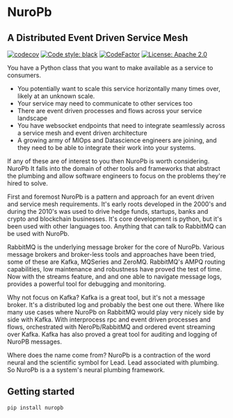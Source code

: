# NuroPb

## A Distributed Event Driven Service Mesh

[![codecov](https://codecov.io/gh/robertbetts/nuropb/branch/main/graph/badge.svg?token=DVSBZY794D)](https://codecov.io/gh/robertbetts/nuropb)
[![Code style: black](https://img.shields.io/badge/code%20style-black-000000.svg)](https://github.com/psf/black)
[![CodeFactor](https://www.codefactor.io/repository/github/robertbetts/nuropb/badge)](https://www.codefactor.io/repository/github/robertbetts/nuropb)
[![License: Apache 2.0](https://img.shields.io/pypi/l/giteo)](https://www.apache.org/licenses/LICENSE-2.0.txt)

You have a Python class that you want to make available as a service to consumers.
* You potentially want to scale this service horizontally many times over, likely at an unknown scale.
* Your service may need to communicate to other services too
* There are event driven processes and flows across your service landscape
* You have websocket endpoints that need to integrate seamlessly across a service mesh and event driven architecture
* A growing army of MlOps and Datascience engineers are joining, and they need to be able to integrate their 
  work into your systems.

If any of these are of interest to you then NuroPb is worth considering. NuroPb It falls into the domain of other 
tools and frameworks that abstract the plumbing and allow software engineers to focus on the problems they're hired 
to solve.

First and foremost NuroPb is a pattern and approach for an event driven and service mesh requirements. It's early 
roots developed in the 2000's and during the 2010's was used to drive hedge funds, startups, banks and crypto and 
blockchain businesses. It's core development is python, but it's been used with other languages too. Anything that 
can talk to RabbitMQ can be used with NuroPb.

RabbitMQ is the underlying message broker for the core of NuroPb. Various message brokers and broker-less 
tools and approaches have been tried, some of these are Kafka, MQSeries and ZeroMQ. RabbitMQ's AMPQ routing 
capabilities, low maintenance and robustness have proved the test of time. Now with the streams feature, and
and one able to navigate message logs, provides a powerful tool for debugging and monitoring.

Why not focus on Kafka? Kafka is a great tool, but it's not a message broker. It's a distributed log and 
probably the best one out there. Where like many use cases where NuroPb on RabbitMQ would play very nicely side 
by side with Kafka. With interprocess rpc and event driven processes and flows, orchestrated with NeroPb/RabbitMQ
and ordered event streaming over Kafka. Kafka has also proved a great tool for auditing and logging of NuroPB 
messages.

Where does the name come from? NuroPb is a contraction of the word neural and the scientific symbol for Lead. Lead
associated with plumbing. So NuroPb is a a system's neural plumbing framework. 

## Getting started

```
pip install nuropb
```



